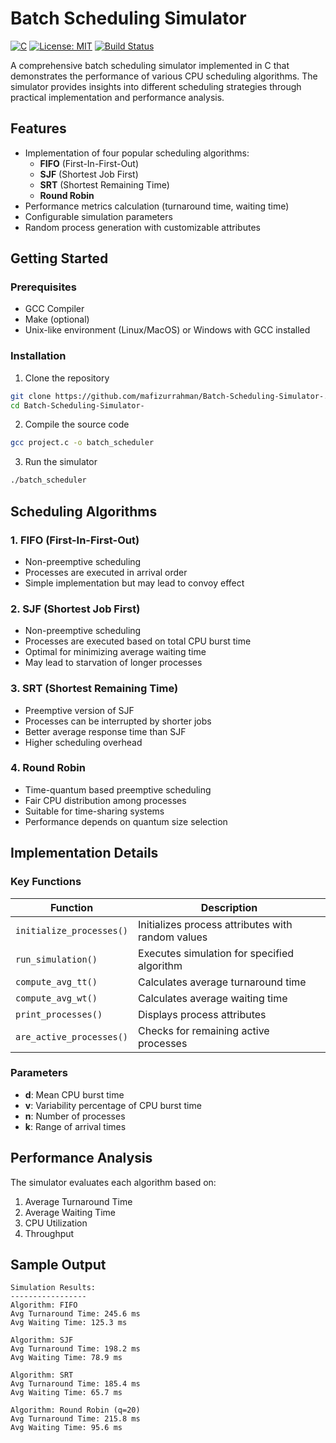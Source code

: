 # Batch Scheduling Simulator

[![C](https://img.shields.io/badge/C-00599C?style=for-the-badge&logo=c&logoColor=white)](https://en.wikipedia.org/wiki/C_(programming_language))
[![License: MIT](https://img.shields.io/badge/License-MIT-yellow.svg)](https://opensource.org/licenses/MIT)
[![Build Status](https://img.shields.io/badge/build-passing-brightgreen.svg)](https://github.com/mafizurrahman/Batch-Scheduling-Simulator-)

A comprehensive batch scheduling simulator implemented in C that demonstrates the performance of various CPU scheduling algorithms. The simulator provides insights into different scheduling strategies through practical implementation and performance analysis.

## Features

- Implementation of four popular scheduling algorithms:
  - **FIFO** (First-In-First-Out)
  - **SJF** (Shortest Job First)
  - **SRT** (Shortest Remaining Time)
  - **Round Robin**
- Performance metrics calculation (turnaround time, waiting time)
- Configurable simulation parameters
- Random process generation with customizable attributes

## Getting Started

### Prerequisites

- GCC Compiler
- Make (optional)
- Unix-like environment (Linux/MacOS) or Windows with GCC installed

### Installation

1. Clone the repository
```bash
git clone https://github.com/mafizurrahman/Batch-Scheduling-Simulator-.git
cd Batch-Scheduling-Simulator-
```

2. Compile the source code
```bash
gcc project.c -o batch_scheduler
```

3. Run the simulator
```bash
./batch_scheduler
```

## Scheduling Algorithms

### 1. FIFO (First-In-First-Out)
- Non-preemptive scheduling
- Processes are executed in arrival order
- Simple implementation but may lead to convoy effect

### 2. SJF (Shortest Job First)
- Non-preemptive scheduling
- Processes are executed based on total CPU burst time
- Optimal for minimizing average waiting time
- May lead to starvation of longer processes

### 3. SRT (Shortest Remaining Time)
- Preemptive version of SJF
- Processes can be interrupted by shorter jobs
- Better average response time than SJF
- Higher scheduling overhead

### 4. Round Robin
- Time-quantum based preemptive scheduling
- Fair CPU distribution among processes
- Suitable for time-sharing systems
- Performance depends on quantum size selection

## Implementation Details

### Key Functions

| Function | Description |
|----------|-------------|
| `initialize_processes()` | Initializes process attributes with random values |
| `run_simulation()` | Executes simulation for specified algorithm |
| `compute_avg_tt()` | Calculates average turnaround time |
| `compute_avg_wt()` | Calculates average waiting time |
| `print_processes()` | Displays process attributes |
| `are_active_processes()` | Checks for remaining active processes |

### Parameters

- **d**: Mean CPU burst time
- **v**: Variability percentage of CPU burst time
- **n**: Number of processes
- **k**: Range of arrival times

## Performance Analysis

The simulator evaluates each algorithm based on:
1. Average Turnaround Time
2. Average Waiting Time
3. CPU Utilization
4. Throughput

## Sample Output

```
Simulation Results:
-----------------
Algorithm: FIFO
Avg Turnaround Time: 245.6 ms
Avg Waiting Time: 125.3 ms

Algorithm: SJF
Avg Turnaround Time: 198.2 ms
Avg Waiting Time: 78.9 ms

Algorithm: SRT
Avg Turnaround Time: 185.4 ms
Avg Waiting Time: 65.7 ms

Algorithm: Round Robin (q=20)
Avg Turnaround Time: 215.8 ms
Avg Waiting Time: 95.6 ms
```
